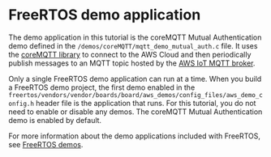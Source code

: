# FreeRTOS demo application<a name="freertos-getting-started-demo"></a>

The demo application in this tutorial is the coreMQTT Mutual Authentication demo defined in the `/demos/coreMQTT/mqtt_demo_mutual_auth.c` file\. It uses the [coreMQTT library](coremqtt.md) to connect to the AWS Cloud and then periodically publish messages to an MQTT topic hosted by the [AWS IoT MQTT broker](https://docs.aws.amazon.com/iot/latest/developerguide/mqtt.html)\.

Only a single FreeRTOS demo application can run at a time\. When you build a FreeRTOS demo project, the first demo enabled in the `freertos/vendors/vendor/boards/board/aws_demos/config_files/aws_demo_config.h` header file is the application that runs\. For this tutorial, you do not need to enable or disable any demos\. The coreMQTT Mutual Authentication demo is enabled by default\.

For more information about the demo applications included with FreeRTOS, see [FreeRTOS demos](freertos-next-steps.md)\.